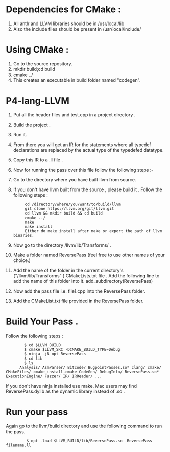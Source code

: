 # Dependencies for CMake :
1. All antlr and LLVM libraries should be in /usr/local/lib
2. Also the include files should be present in /usr/local/include/
# Using CMake :
1. Go to the source repository.
2. mkdir build;cd build
3. cmake ../
4. This creates an executable in build folder named "codegen".


# P4-lang-LLVM

1. Put all the header files and test.cpp in a project directory .
2. Build the project .
3. Run it.
4. From there you will get an IR for the statements where all typedef declarations are replaced by the actual type of the typedefed datatype.
5. Copy this IR to a .ll file .
6. Now for running the pass over this file follow the following steps :-
7. Go to the directory where you have built llvm from source.
8. If you don't have llvm built from the source , please build it . Follow the following steps :

            cd /directory/where/you/want/to/build/llvm
            git clone https://llvm.org/git/llvm.git
            cd llvm && mkdir build && cd build
            cmake ../
            make
            make install
            Either do make install after make or export the path of llvm binaries.
            
            
9. Now go to the directory /llvm/lib/Transforms/ .
10. Make a folder named ReversePass (feel free to use other names of your choice.)
11. Add the name of the folder in the current directory's ("/llvm/lib/Transforms" ) CMakeLists.txt file . Add the following line to add the name of this folder into it. 
             add_subdirectory(ReversePass)
             
12. Now add the pass file i.e. file1.cpp into the ReversePass folder. 
13. Add the CMakeList.txt file provided in the ReversePass folder.

# Build Your Pass . 
Follow the following steps :
    
            $ cd $LLVM_BUILD
            $ cmake $LLVM_SRC -DCMAKE_BUILD_TYPE=Debug
            $ ninja -j8 opt ReversePass
            $ cd lib
            $ ls
          Analysis/ AsmParser/ Bitcode/ BugpointPasses.so* clang/ cmake/ CMakeFiles/ cmake_install.cmake CodeGen/ DebugInfo/ ReversePass.so* ExecutionEngine/ Fuzzer/ IR/ IRReader/ ... 
  
  If you don't have ninja installed use make.
  Mac users may find ReversePass.dylib as the dynamic library instead of .so .
  
 # Run your pass 
 Again go to the llvm/build directory and use the following command to run the pass.
 
             $ opt -load $LLVM_BUILD/lib/ReversePass.so -ReversePass filename.ll
    
          
